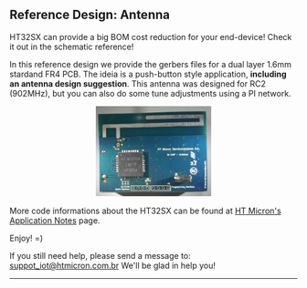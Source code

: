 ## Reference Design: Antenna

HT32SX can provide a big BOM cost reduction for your end-device! Check it out in the schematic reference!

In this reference design we provide the gerbers files for a dual layer 1.6mm stardand FR4 PCB. The ideia is a push-button style application, **including an antenna design suggestion**. This antenna was designed for RC2 (902MHz), but you can also do some tune adjustments using a PI network.

<div align="center">
  <img src="pcb_antenna.jpg" width="40%">
</div>

More code informations about the HT32SX can be found at [HT Micron's Application Notes](https://htmicron.github.io/index.html) page.

Enjoy! =)

If you still need help, please send a message to: suppot_iot@htmicron.com.br 
We'll be glad in help you!

---
